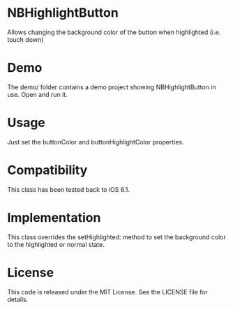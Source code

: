 NBHighlightButton
=================

Allows changing the background color of the button when highlighted
(i.e. touch down)

Demo
====

The demo/ folder contains a demo project showing NBHighlightButton in
use. Open and run it.

Usage
=====

Just set the buttonColor and buttonHighlightColor properties.

Compatibility
=============

This class has been tested back to iOS 6.1.

Implementation
==============

This class overrides the setHighlighted: method to set the background
color to the highlighted or normal state.

License
=======

This code is released under the MIT License. See the LICENSE file for
details.